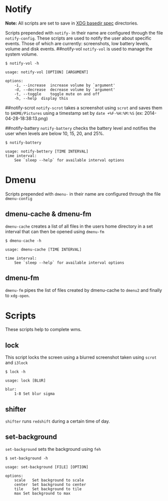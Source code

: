 # Notify

**Note:** All scripts are set to save in [XDG basedir spec](http://standards.freedesktop.org/basedir-spec/basedir-spec-latest.html) directories.

Scripts prepended with `notify-` in their name are configured through the file `notify-config`. These scripts are used to notify the user about specific events. Those of which are currently: screenshots, low battery levels, volume and disk events.
##notify-vol
`notify-vol` is used to manage the system volume.
```
$ notify-vol -h

usage: notify-vol [OPTION] [ARGUMENT]

options:
	-i, --increase	increase volume by `argument'
	-d, --decrease	decrease volume by `argument'
	-t, --toggle	toggle mute on and off
	-h, --help	display this
```
##notify-scrot
`notify-scrot` takes a screenshot using `scrot` and saves them to `$HOME/Pictures` using a timestamp set by `date +%F-%H:%M:%S` (ex: 2014-04-28-18:38:13.png)

##notify-battery
`notify-battery` checks the battery level and notifies the user when levels are below 10, 15, 20, and 25%.
```
$ notify-battery

usage: notify-bettery [TIME INTERVAL]
time interval:
	See `sleep --help` for available interval options
```

# Dmenu
Scripts prepended with `dmenu-` in their name are configured through the file `dmenu-config`
## dmenu-cache & dmenu-fm
`dmenu-cache` creates a list of all files in the users home directory in a set interval that can then be opened using `dmenu-fm`
```
$ dmenu-cache -h

usage: dmenu-cache [TIME INTERVAL]

time interval:
	See `sleep --help` for available interval options
```
## dmenu-fm
`dmenu-fm` pipes the list of files created by dmenu-cache to `dmenu2` and finally to `xdg-open`.

# Scripts

These scripts help to complete wms.

## lock
This script locks the screen using a blurred screenshot taken using `scrot` and
`i3lock`
```
$ lock -h

usage: lock [BLUR]

blur:
	1-8	Set blur sigma
```


## shifter
`shifter` runs `redshift` during a certain time of day.

## set-background
`set-background` sets the background using `feh`
```
$ set-background -h

usage: set-background [FILE] [OPTION]

options:
	scale	Set background to scale
	center	Set background to center
	tile	Set background to tile
	max	Set background to max
```
